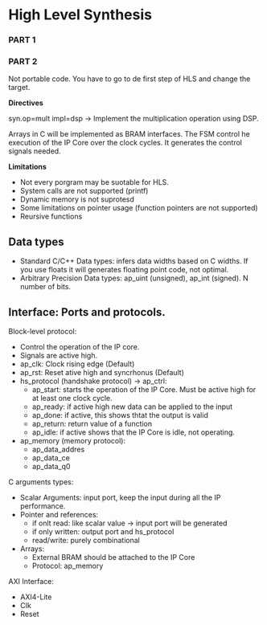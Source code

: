 # High Level Synthesis

### PART 1

### PART 2

Not portable code. You have to go to de first step of HLS and change the target. 

**Directives**

syn.op=mult impl=dsp -> Implement the multiplication operation using DSP.

Arrays in C will be implemented as BRAM interfaces.
The FSM control he execution of the IP Core over the clock cycles. It generates the control signals needed. 


**Limitations**

* Not every porgram may be suotable for HLS.
* System calls are not supported (printf)
* Dynamic memory is not suprotesd
* Some limitations on pointer usage (function pointers are not supported)
* Reursive functions

## Data types

* Standard C/C++ Data types: infers data widths based on C widths. If you use floats it will generates floating point code, not optimal.
* Arbitrary Precision Data types: ap_uint<N> (unsigned), ap_int<N> (signed). N number of bits. 


## Interface: Ports and protocols.

Block-level protocol: 
* Control the operation of the IP core. 
* Signals are active high.
* ap_clk: Clock rising edge (Default)
* ap_rst: Reset ative high and syncrhonus (Default)
* hs_protocol (handshake protocol) -> ap_ctrl:
	* ap_start: starts the operation of the IP Core. Must be active high for at least one clock cycle.
	* ap_ready: if active high new data can be applied to the input
	* ap_done: if active, this shows thtat the output is valid
	* ap_return: return value of a function 
	* ap_idle: if active shows that the IP Core is idle, not operating. 
* ap_memory (memory protocol):
	* ap_data_addres
	* ap_data_ce
	* ap_data_q0
	
C arguments types:
* Scalar Arguments: input port, keep the input during all the IP performance. 
* Pointer and references: 
	* if onlt read: like scalar value -> input port will be generated
	* if only written: output port and hs_protocol
	* read/write: purely combinational
* Arrays: 
	* External BRAM should be attached to the IP Core
	* Protocol: ap_memory
	

AXI Interface:
* AXI4-Lite
* Clk
* Reset